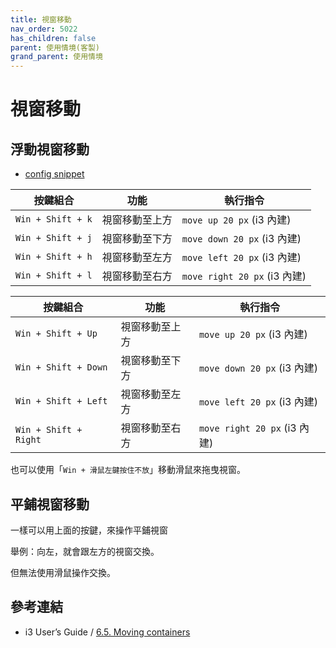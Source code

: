 ```yaml
---
title: 視窗移動
nav_order: 5022
has_children: false
parent: 使用情境(客製)
grand_parent: 使用情境
---
```



# 視窗移動


## 浮動視窗移動

* [config snippet](https://github.com/samwhelp/note-about-i3wm/blob/gh-pages/_demo/config/i3wm-config/main/config/i3/share/gen/i3wm-gen-rc/Section/Subject/Window/Keybind/Move.conf)


| 按鍵組合          | 功能           | 執行指令              |
| ----------------- | -------------- | ---------------------------- |
| `Win + Shift + k` | 視窗移動至上方 | `move up 20 px` (i3 內建)    |
| `Win + Shift + j` | 視窗移動至下方 | `move down 20 px` (i3 內建)  |
| `Win + Shift + h` | 視窗移動至左方 | `move left 20 px` (i3 內建)  |
| `Win + Shift + l` | 視窗移動至右方 | `move right 20 px` (i3 內建) |


| 按鍵組合              | 功能           | 執行指令                     |
| --------------------- | -------------- | ---------------------------- |
| `Win + Shift + Up`    | 視窗移動至上方 | `move up 20 px` (i3 內建)    |
| `Win + Shift + Down`  | 視窗移動至下方 | `move down 20 px` (i3 內建)  |
| `Win + Shift + Left`  | 視窗移動至左方 | `move left 20 px` (i3 內建)  |
| `Win + Shift + Right` | 視窗移動至右方 | `move right 20 px` (i3 內建) |


也可以使用「`Win + 滑鼠左鍵按住不放`」移動滑鼠來拖曳視窗。

## 平鋪視窗移動

一樣可以用上面的按鍵，來操作平鋪視窗

舉例：向左，就會跟左方的視窗交換。

但無法使用滑鼠操作交換。


## 參考連結

* i3 User’s Guide / [6.5. Moving containers](https://i3wm.org/docs/userguide.html#_moving_containers)
